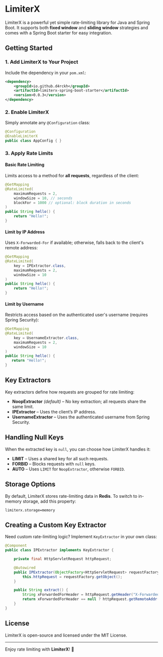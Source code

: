 # LimiterX

LimiterX is a powerful yet simple rate-limiting library for Java and Spring Boot. It supports both **fixed window** and **sliding window** strategies and comes with a Spring Boot starter for easy integration.

## Getting Started

### 1. Add LimiterX to Your Project

Include the dependency in your `pom.xml`:

```xml
<dependency>
    <groupId>io.github.d4rckh</groupId>
    <artifactId>limiterx-spring-boot-starter</artifactId>
    <version>0.0.3</version>
</dependency>
```

### 2. Enable LimiterX

Simply annotate any `@Configuration` class:

```java
@Configuration
@EnableLimiterX
public class AppConfig { }
```

### 3. Apply Rate Limits

#### Basic Rate Limiting

Limits access to a method for **all requests**, regardless of the client:

```java
@GetMapping
@RateLimited(
    maximumRequests = 2,
    windowSize = 10, // seconds
    blockFor = 1000 // optional: block duration in seconds
)
public String hello() {
    return "Hello!";
}
```

#### Limit by IP Address

Uses `X-Forwarded-For` if available; otherwise, falls back to the client's remote address:

```java
@GetMapping
@RateLimited(
    key = IPExtractor.class,
    maximumRequests = 2,
    windowSize = 10
)
public String hello() {
    return "Hello!";
}
```

#### Limit by Username

Restricts access based on the authenticated user's username (requires Spring Security):

```java
@GetMapping
@RateLimited(
    key = UsernameExtractor.class,
    maximumRequests = 2,
    windowSize = 10
)
public String hello() {
   return "Hello!";
}
```

## Key Extractors

Key extractors define how requests are grouped for rate limiting:

- **NoopExtractor** *(default)* – No key extraction; all requests share the same limit.
- **IPExtractor** – Uses the client’s IP address.
- **UsernameExtractor** – Uses the authenticated username from Spring Security.

## Handling Null Keys

When the extracted key is `null`, you can choose how LimiterX handles it:

- **LIMIT** – Uses a shared key for all such requests.
- **FORBID** – Blocks requests with `null` keys.
- **AUTO** – Uses `LIMIT` for `NoopExtractor`, otherwise `FORBID`.

## Storage Options

By default, LimiterX stores rate-limiting data in **Redis**. To switch to in-memory storage, add this property:

```properties
limiterx.storage=memory
```

## Creating a Custom Key Extractor

Need custom rate-limiting logic? Implement `KeyExtractor` in your own class:

```java
@Component
public class IPExtractor implements KeyExtractor {

    private final HttpServletRequest httpRequest;

    @Autowired
    public IPExtractor(ObjectFactory<HttpServletRequest> requestFactory) {
        this.httpRequest = requestFactory.getObject();
    }

    public String extract() {
        String xForwardedForHeader = httpRequest.getHeader("X-Forwarded-For");
        return xForwardedForHeader == null ? httpRequest.getRemoteAddr() : xForwardedForHeader;
    }
}
```

## License

LimiterX is open-source and licensed under the MIT License.

---

Enjoy rate limiting with **LimiterX**! 🚀

